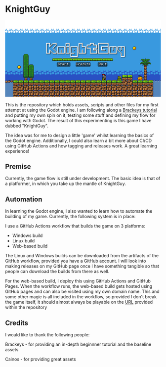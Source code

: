 # KnightGuy

![Banner image of KnightGuy](.github/images/KnightGuy.png)

This is the repository which holds assets, scripts and other files for my first attempt at using the Godot engine. I am following along a [Brackeys tutorial](https://www.youtube.com/watch?v=LOhfqjmasi0) and putting my own spin on it, testing some stuff and defining my flow for working with Godot. The result of this experimenting is this game I have dubbed "KnightGuy". 

The idea was for me to design a little 'game' whilst learning the basics of the Godot engine. Additionally, I could also learn a bit more about CI/CD using GitHub Actions and how tagging and releases work. A great learning experience!

## Premise

Currently, the game flow is still under development. The basic idea is that of a platformer, in which you take up the mantle of KnightGuy.

## Automation

In learning the Godot engine, I also wanted to learn how to automate the building of my game. Currently, the following system is in place:

I use a GitHub Actions workflow that builds the game on 3 platforms: 

- Windows build
- Linux build
- Web-based build

The Linux and Windows builds can be downloaded from the artifacts of the GitHub workflow, provided you have a GitHub account. I will look into making releases on my GitHub page once I have something tangible so that people can download the builds from there as well.

For the web-based build, I deploy this using GitHub Actions and GitHub Pages. When the workflow runs, the web-based build gets hosted using GitHub pages and can also be visited using my own domain name. This and some other magic is all included in the workflow, so provided I don't break the game itself, it should almost always be playable on the [URL](https://knightguy.alexanderveldeman.be/) provided within the repository

## Credits

I would like to thank the following people:

Brackeys - for providing an in-depth beginnner tutorial and the baseline assets

Cainos - for providing great assets

<!-- Playtesters: -->